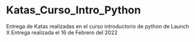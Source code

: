 # Katas_Curso_Intro_Python
Entrega de Katas realizadas en el curso introductorio de python de Launch X
Entrega realizada el 16 de Febrero del 2022
